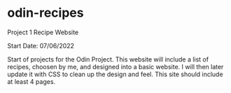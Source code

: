 # odin-recipes
Project 1 Recipe Website

Start Date: 07/06/2022

Start of projects for the Odin Project. This website will include a list of recipes, choosen by me, and designed into a basic website. I will then later update it with CSS to clean up the design and feel. This site should include at least 4 pages.
